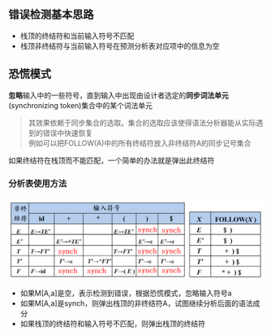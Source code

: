 ## 错误检测基本思路

- 栈顶的终结符和当前输入符号不匹配
- 栈顶非终结符与当前输入符号在预测分析表对应项中的信息为空

## 恐慌模式

**忽略**输入中的一些符号，直到输入中出现由设计者选定的**同步词法单元**(synchronizing token)集合中的某个词法单元

> 其效果依赖于同步集合的选取。集合的选取应该使得语法分析器能从实际遇到的错误中快速恢复<br>
> 例如可以把FOLLOW(A)中的所有终结符放入非终结符A的同步记号集合

如果终结符在栈顶而不能匹配，一个简单的办法就是弹出此终结符

### 分析表使用方法

![](6-1.png)

- 如果M[A,a]是空，表示检测到错误，根据恐慌模式，忽略输入符号a
- 如果M[A,a]是synch，则弹出栈顶的非终结符A，试图继续分析后面的语法成分
- 如果栈顶的终结符和输入符号不匹配，则弹出栈顶的终结符
